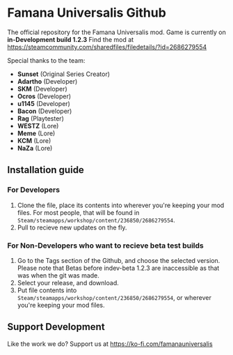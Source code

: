 # Famana Universalis Github

The official repository for the Famana Universalis mod.
Game is currently on **in-Development build 1.2.3**
Find the mod at https://steamcommunity.com/sharedfiles/filedetails/?id=2686279554

Special thanks to the team:

- **Sunset** (Original Series Creator)
- **Adartho** (Developer)
- **SKM** (Developer)
- **Ocros** (Developer)
- **u1145** (Developer)
- **Bacon** (Developer)
- **Rag** (Playtester)
- **WESTZ** (Lore)
- **Meme** (Lore)
- **KCM** (Lore)
- **NaZa** (Lore)

## Installation guide

### For Developers
1. Clone the file, place its contents into wherever you're keeping your mod files. For most people, that will be found in `Steam/steamapps/workshop/content/236850/2686279554`.
2. Pull to recieve new updates on the fly.

### For Non-Developers who want to recieve beta test builds
1. Go to the Tags section of the Github, and choose the selected version. Please note that Betas before indev-beta 1.2.3 are inaccessible as that was when the git was made.
2. Select your release, and download.
3. Put file contents into `Steam/steamapps/workshop/content/236850/2686279554`, or wherever you're keeping your mod files.

## Support Development

Like the work we do? Support us at https://ko-fi.com/famanauniversalis
